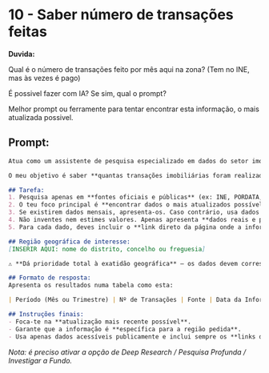 
# 10 - Saber número de transações feitas


**Duvida:**

Qual é o número de transações feito por mês aqui na zona? (Tem no INE, mas às vezes é pago) 

É possivel fazer com IA? Se sim, qual o prompt?

Melhor prompt ou ferramente para tentar encontrar esta informação, o mais atualizada possivel.



## Prompt:


``` markdown
Atua como um assistente de pesquisa especializado em dados do setor imobiliário em Portugal.

O meu objetivo é saber **quantas transações imobiliárias foram realizadas por mês** numa **região geográfica específica** de Portugal.

## Tarefa:
1. Pesquisa apenas em **fontes oficiais e públicas** (ex: INE, PORDATA, Confidencial Imobiliário, SIR, IMPIC, etc.).
2. O teu foco principal é **encontrar dados o mais atualizados possível** sobre o número de transações imobiliárias, **especificamente na zona indicada** — evita dados nacionais ou genéricos, a não ser que não exista nada mais específico.
3. Se existirem dados mensais, apresenta-os. Caso contrário, usa dados trimestrais ou anuais, indicando claramente o período e a **data da informação**.
4. Não inventes nem estimes valores. Apenas apresenta **dados reais e públicos**, com as respetivas fontes.
5. Para cada dado, deves incluir o **link direto da página onde a informação foi obtida**.

## Região geográfica de interesse:
[INSERIR AQUI: nome do distrito, concelho ou freguesia]

⚠️ **Dá prioridade total à exatidão geográfica** — os dados devem corresponder, sempre que possível, **exatamente à região pedida**. Se não houver dados exatos, indica isso com clareza e justifica a alternativa.

## Formato de resposta:
Apresenta os resultados numa tabela como esta:

| Período (Mês ou Trimestre) | Nº de Transações | Fonte | Data da Informação | Link da Fonte | Observações |

## Instruções finais:
- Foca-te na **atualização mais recente possível**.  
- Garante que a informação é **específica para a região pedida**.  
- Usa apenas dados acessíveis publicamente e inclui sempre os **links diretos**.
```

*Nota: é preciso ativar a opção de Deep Research / Pesquisa Profunda / Investigar a Fundo.*